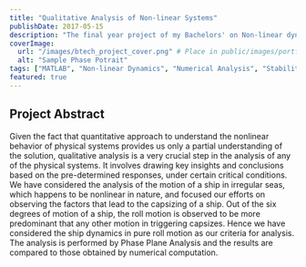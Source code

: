 ```yaml
---
title: "Qualitative Analysis of Non-linear Systems"
publishDate: 2017-05-15
description: "The final year project of my Bachelors' on Non-linear dynamical systems."
coverImage:
  url: "/images/btech_project_cover.png" # Place in public/images/portfolio/novaflow/
  alt: "Sample Phase Potrait"
tags: ["MATLAB", "Non-linear Dynamics", "Numerical Analysis", "Stability Analysis"]
featured: true
---
```


## Project Abstract
Given the fact that quantitative approach to understand the nonlinear behavior of physical systems provides us only a partial understanding of the solution, qualitative analysis is a very crucial step in the analysis of any of the physical systems. It involves drawing key insights and conclusions based on the pre-determined responses, under certain critical conditions. We have considered the analysis of the motion of a ship in irregular seas, which happens to be nonlinear in nature, and focused our efforts on observing the factors that lead to the capsizing of a ship. Out of the six degrees of motion of a ship, the roll motion is observed to be more predominant that any other motion in triggering capsizes. Hence we have considered the ship dynamics in pure roll motion as our criteria for analysis. The analysis is performed by Phase Plane Analysis and the results are compared to those obtained by numerical computation.